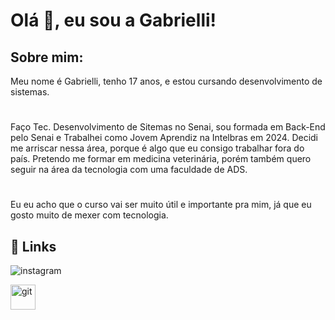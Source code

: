 # Olá 👋, eu sou a Gabrielli! 
##  Sobre mim: 
  Meu nome é Gabrielli, tenho 17 anos, e estou cursando desenvolvimento de sistemas. 
  #
Faço Tec. Desenvolvimento de Sitemas no Senai, sou formada em Back-End pelo Senai e Trabalhei como Jovem Aprendiz na Intelbras em 2024. Decidi me arriscar nessa área, porque é algo que eu consigo trabalhar fora do país. Pretendo me formar em medicina veterinária, porém também quero seguir na área da tecnologia com uma faculdade de ADS.

  #
  Eu eu acho que o curso vai ser muito útil e importante pra mim, já que eu gosto muito de mexer com tecnologia.
## 🔗 Links
![instagram](https://img.shields.io/badge/-Instagram-%23E4405F?style=for-the-badge&logo=instagram&logoColor=whitehttps://www.instagram.com/alanigabs/)

<a href="https://git-scm.com/" target="_blank"> <img src="https://www.vectorlogo.zone/logos/git-scm/git-scm-icon.svg" alt="git" width="40"/>
